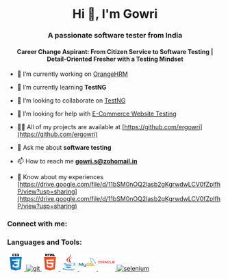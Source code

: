 <h1 align="center">Hi 👋, I'm Gowri</h1>
<h3 align="center">A passionate software tester from India</h3>
<h4 align="center">Career Change Aspirant: From Citizen Service to Software Testing | Detail-Oriented Fresher with a Testing Mindset</h4>

- 🔭 I’m currently working on [OrangeHRM](https://github.com/ergowri/OrangeHRM-Test-Automation)

- 🌱 I’m currently learning **TestNG**

- 👯 I’m looking to collaborate on [TestNG](https://github.com/ergowri/TestNG)

- 🤝 I’m looking for help with [E-Commerce Website Testing](https://github.com/ergowri/E-Commerce-Website-Testing)

- 👨‍💻 All of my projects are available at [https://github.com/ergowri](https://github.com/ergowri)

- 💬 Ask me about **software testing**

- 📫 How to reach me **gowri.s@zohomail.in**

- 📄 Know about my experiences [https://drive.google.com/file/d/11bSM0nOQ2lasb2gKgrwdwLCV0fZplfhP/view?usp=sharing](https://drive.google.com/file/d/11bSM0nOQ2lasb2gKgrwdwLCV0fZplfhP/view?usp=sharing)

<h3 align="left">Connect with me:</h3>
<p align="left">
</p>

<h3 align="left">Languages and Tools:</h3>
<p align="left"> <a href="https://www.w3schools.com/css/" target="_blank" rel="noreferrer"> <img src="https://raw.githubusercontent.com/devicons/devicon/master/icons/css3/css3-original-wordmark.svg" alt="css3" width="40" height="40"/> </a> <a href="https://git-scm.com/" target="_blank" rel="noreferrer"> <img src="https://www.vectorlogo.zone/logos/git-scm/git-scm-icon.svg" alt="git" width="40" height="40"/> </a> <a href="https://www.w3.org/html/" target="_blank" rel="noreferrer"> <img src="https://raw.githubusercontent.com/devicons/devicon/master/icons/html5/html5-original-wordmark.svg" alt="html5" width="40" height="40"/> </a> <a href="https://www.java.com" target="_blank" rel="noreferrer"> <img src="https://raw.githubusercontent.com/devicons/devicon/master/icons/java/java-original.svg" alt="java" width="40" height="40"/> </a> <a href="https://www.mysql.com/" target="_blank" rel="noreferrer"> <img src="https://raw.githubusercontent.com/devicons/devicon/master/icons/mysql/mysql-original-wordmark.svg" alt="mysql" width="40" height="40"/> </a> <a href="https://www.oracle.com/" target="_blank" rel="noreferrer"> <img src="https://raw.githubusercontent.com/devicons/devicon/master/icons/oracle/oracle-original.svg" alt="oracle" width="40" height="40"/> </a> <a href="https://www.selenium.dev" target="_blank" rel="noreferrer"> <img src="https://raw.githubusercontent.com/detain/svg-logos/780f25886640cef088af994181646db2f6b1a3f8/svg/selenium-logo.svg" alt="selenium" width="40" height="40"/> </a> </p>
